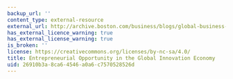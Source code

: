 ```yaml
---
backup_url: ''
content_type: external-resource
external_url: http://archive.boston.com/business/blogs/global-business-hub/2014/01/greater_boston_1.html
has_external_licence_warning: true
has_external_license_warning: true
is_broken: ''
license: https://creativecommons.org/licenses/by-nc-sa/4.0/
title: Entrepreneurial Opportunity in the Global Innovation Economy
uid: 26910b3a-8ca6-4546-a0a6-c7570528526d
---
```

